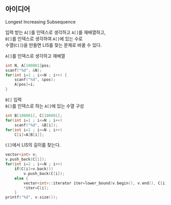 ## 아이디어
Longest Increasing Subsequence

입력 받는 `A[]`를 인덱스로 생각하고 `A[]`를 재배열하고,  
`B[]`를 인덱스로 생각하여 `A[]`에 있는 수로  
수열(`C[]`)을 만들면 LIS를 찾는 문제로 바꿀 수 있다.

`A[]`를 인덱스로 생각하고 재배열
```cpp
int N, A[100001]pos;
scanf("%d", &N);
for(int i=1 ; i<=N ; i++) {
	scanf("%d", &pos);
	A[pos]=i;
}
```
`B[]` 입력  
`B[]`를 인덱스로 하는 `A[]`에 있는 수열 구성
```cpp
int B[100001], C[100001];
for(int i=1 ; i<=N ; i++)
	scanf("%d", &B[i]);
for(int i=1 ; i<=N ; i++)
	C[i]=A[B[i]];
```
`C[]`에서 LIS의 길이를 찾는다.
```cpp
vector<int> v;
v.push_back(C[1]);
for(int i=2 ; i<=N ; i++)
	if(C[i]>v.back())
		v.push_back(C[i]);
	else {
		vector<int>::iterator iter=lower_bound(v.begin(), v.end(), C[i]);
		*iter=C[i];
	}
printf("%d", v.size());
```